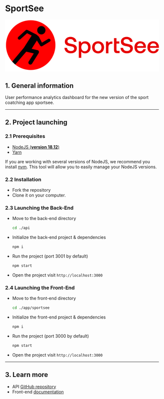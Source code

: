 # SportSee
![SportSee logo](app/sportsee/src/assets/logo/logo.png)

## 1. General information

User performance analytics dashboard for the new version of the sport coatching app sportsee.

---

## 2. Project launching

### 2.1 Prerequisites

- [NodeJS (**version 18.12**)](https://nodejs.org/en/)
- [Yarn](https://yarnpkg.com/)

If you are working with several versions of NodeJS, we recommend you install [nvm](https://github.com/nvm-sh/nvm). This tool will allow you to easily manage your NodeJS versions.

### 2.2 Installation

- Fork the repository
- Clone it on your computer.

### 2.3 Launching the Back-End

- Move to the back-end directory
    ```sh
   cd ./api
   ```
- Initialize the back-end project & dependencies
    ```sh
   npm i
   ```
- Run the project (port 3001 by default)
   ```sh
   npm start
   ```
- Open the project
    visit `http://localhost:3000`

### 2.4 Launching the Front-End

- Move to the front-end directory
    ```sh
   cd ./app/sportsee
   ```
- Initialize the front-end project & dependencies
    ```sh
   npm i
   ```
- Run the project (port 3000 by default)
   ```sh
   npm start
   ```
- Open the project
    visit `http://localhost:3000`

---

## 3. Learn more

- API [GitHub repository](https://github.com/OpenClassrooms-Student-Center/P9-front-end-dashboard)
- Front-end [documentation](https://)

